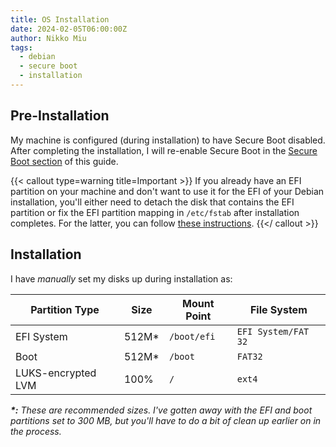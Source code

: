 ```yaml
---
title: OS Installation
date: 2024-02-05T06:00:00Z
author: Nikko Miu
tags:
  - debian
  - secure boot
  - installation
---
```


## Pre-Installation

My machine is configured (during installation) to have Secure Boot disabled. After completing the installation, I will
re-enable Secure Boot in the [Secure Boot section](./1-secure-boot.md) of this guide.

{{< callout type=warning title=Important >}}
If you already have an EFI partition on your machine and don't want to use it for the EFI of your
Debian installation, you'll either need to detach the disk that contains the EFI partition or fix the EFI partition
mapping in `/etc/fstab` after installation completes. For the latter, you can follow
[these instructions](./troubleshooting.md#fix-efi-partition-mapping).
{{</ callout >}}

## Installation

I have _manually_ set my disks up during installation as:

| Partition Type     | Size   | Mount Point | File System         |
| ------------------ | ------ | ----------- | ------------------- |
| EFI System         | 512M\* | `/boot/efi` | `EFI System/FAT 32` |
| Boot               | 512M\* | `/boot`     | `FAT32`             |
| LUKS-encrypted LVM | 100%   | `/`         | `ext4`              |

_**\*:** These are recommended sizes. I've gotten away with the EFI and boot partitions set to 300 MB, but you'll have to
do a bit of clean up earlier on in the process._

